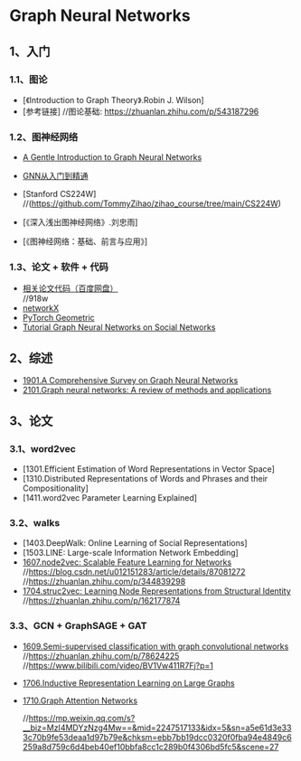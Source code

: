 # Graph Neural Networks

## 1、入门

### 1.1、图论
- [《Introduction to Graph Theory》.Robin J. Wilson]
- [参考链接]
    //图论基础: https://zhuanlan.zhihu.com/p/543187296

### 1.2、图神经网络
- [A Gentle Introduction to Graph Neural Networks](https://distill.pub/2021/gnn-intro/)
- [GNN从入门到精通](https://www.bilibili.com/video/BV1K5411H7EQ/?p=1&vd_source=26c583b46dbb1b1b34ae4743b60cf76f)
- [Stanford CS224W]
    //(https://github.com/TommyZihao/zihao_course/tree/main/CS224W)

- [《深入浅出图神经网络》.刘忠雨]
- [《图神经网络：基础、前言与应用》]

### 1.3、论文 + 软件 + 代码
- [相关论文代码（百度网盘）](https://pan.baidu.com/s/1WG0fd2ue0UCFAFhnr-RaJw?pwd=918w)  
    //918w
- [networkX](https://networkx.org/documentation/stable/tutorial.html)
- [PyTorch Geometric](https://pytorch-geometric.readthedocs.io/en/latest/index.html)
- [Tutorial Graph Neural Networks on Social Networks](https://www.kaggle.com/code/awadelrahman/tutorial-graph-neural-networks-on-social-networks/notebook)

## 2、综述
- [1901.A Comprehensive Survey on Graph Neural Networks](https://arxiv.org/abs/1901.00596)
- [2101.Graph neural networks: A review of methods and applications](https://sci-hub.st/https://doi.org/10.1016/j.aiopen.2021.01.001)

## 3、论文

### 3.1、word2vec
- [1301.Efficient Estimation of Word Representations in Vector Space]
- [1310.Distributed Representations of Words and Phrases and their Compositionality]
- [1411.word2vec Parameter Learning Explained]

### 3.2、walks
- [1403.DeepWalk: Online Learning of Social Representations]
- [1503.LINE: Large-scale Information Network Embedding]
- [1607.node2vec: Scalable Feature Learning for Networks](https://arxiv.org/pdf/1607.00653.pdf)  
  //https://blog.csdn.net/u012151283/article/details/87081272  
  //https://zhuanlan.zhihu.com/p/344839298
- [1704.struc2vec: Learning Node Representations from Structural Identity](https://arxiv.org/pdf/1704.03165.pdf)  
  //https://zhuanlan.zhihu.com/p/162177874

### 3.3、GCN + GraphSAGE + GAT
- [1609.Semi-supervised classification with graph convolutional networks](https://arxiv.org/pdf/1609.02907.pdf)  
  //https://zhuanlan.zhihu.com/p/78624225  
  //https://www.bilibili.com/video/BV1Vw411R7Fj?p=1
- [1706.Inductive Representation Learning on Large Graphs](https://arxiv.org/pdf/1706.02216.pdf)
- [1710.Graph Attention Networks](https://arxiv.org/pdf/1710.10903.pdf)  

  //https://mp.weixin.qq.com/s?__biz=MzI4MDYzNzg4Mw==&mid=2247517133&idx=5&sn=a5e61d3e333c70b9fe53deaa1d97b79e&chksm=ebb7bb19dcc0320f0fba94e4849c6259a8d759c6d4beb40ef10bbfa8cc1c289b0f4306bd5fc5&scene=27

